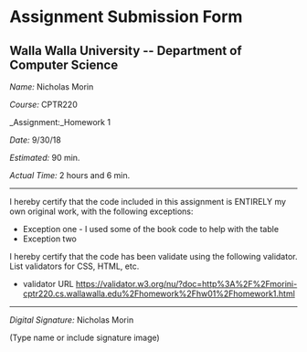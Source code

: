 # Assignment Submission Form
## Walla Walla University -- Department of Computer Science

_Name:_ Nicholas Morin

_Course:_ CPTR220

_Assignment:_Homework 1

_Date:_ 9/30/18

_Estimated:_ 90 min. 

_Actual Time:_ 2 hours and 6 min. 

---


I hereby certify that the code included in this assignment is ENTIRELY my own original work, with the following exceptions:

* Exception one -  I used some of the book code to help with the table 
* Exception two


I hereby certify that the code has been validate using the following validator.
List validators for CSS, HTML, etc.

* validator URL  https://validator.w3.org/nu/?doc=http%3A%2F%2Fmorini-cptr220.cs.wallawalla.edu%2Fhomework%2Fhw01%2Fhomework1.html

---

_Digital Signature:_ Nicholas Morin 

(Type name or include signature image)
